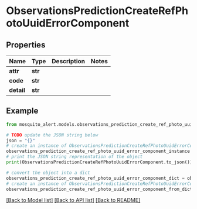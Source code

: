 # ObservationsPredictionCreateRefPhotoUuidErrorComponent


## Properties

Name | Type | Description | Notes
------------ | ------------- | ------------- | -------------
**attr** | **str** |  | 
**code** | **str** |  | 
**detail** | **str** |  | 

## Example

```python
from mosquito_alert.models.observations_prediction_create_ref_photo_uuid_error_component import ObservationsPredictionCreateRefPhotoUuidErrorComponent

# TODO update the JSON string below
json = "{}"
# create an instance of ObservationsPredictionCreateRefPhotoUuidErrorComponent from a JSON string
observations_prediction_create_ref_photo_uuid_error_component_instance = ObservationsPredictionCreateRefPhotoUuidErrorComponent.from_json(json)
# print the JSON string representation of the object
print(ObservationsPredictionCreateRefPhotoUuidErrorComponent.to_json())

# convert the object into a dict
observations_prediction_create_ref_photo_uuid_error_component_dict = observations_prediction_create_ref_photo_uuid_error_component_instance.to_dict()
# create an instance of ObservationsPredictionCreateRefPhotoUuidErrorComponent from a dict
observations_prediction_create_ref_photo_uuid_error_component_from_dict = ObservationsPredictionCreateRefPhotoUuidErrorComponent.from_dict(observations_prediction_create_ref_photo_uuid_error_component_dict)
```
[[Back to Model list]](../README.md#documentation-for-models) [[Back to API list]](../README.md#documentation-for-api-endpoints) [[Back to README]](../README.md)


